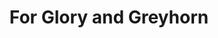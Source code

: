---
title: For Glory and Greyhorn
event_date: 2023-07-14

Layout: event_schedule

ig_location:  Cryptinith
oog_location: Racoon Creek State Park Group Camp 3 
event_director: Donnie Leight
type: Weekend Event
facebook_link: https://www.facebook.com/events/1165534564129750/

hidden: true

---